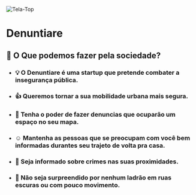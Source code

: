 ![Tela-Top](https://user-images.githubusercontent.com/46237033/86502615-792f6e00-bd7b-11ea-8054-c83d8044a738.PNG)

# Denuntiare

## :newspaper: O Que podemos fazer pela sociedade?

* ### :bulb: O Denuntiare é uma startup que pretende combater a insegurança pública.
* ### :+1: Queremos tornar a sua mobilidade urbana mais segura.
* ### :pushpin: Tenha o poder de fazer denuncias que ocuparão um espaço no seu mapa.
* ### :relaxed: Mantenha as pessoas que se preocupam com você bem informadas durantes seu trajeto de volta pra casa.
* ### :mega: Seja informado sobre crimes nas suas proximidades.
* ### :gun: Não seja surpreendido por nenhum ladrão em ruas escuras ou com pouco movimento.